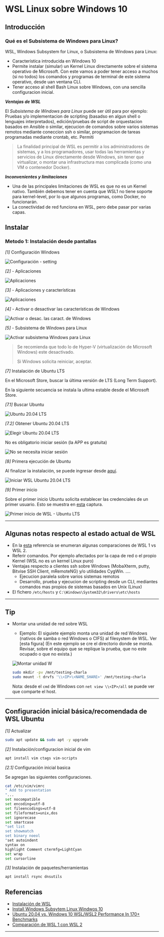 # WSL Linux sobre Windows 10

## Introducción

### Qué es el Subsistema de Windows para Linux?

WSL, Windows Subsystem for Linux, o Subsistema de Windows para Linux:

- Característica introducida en Windows 10
- Permite instalar (simular) un Kernel Linux directamente sobre el sistema operativo de Microsoft. Con este vamos a poder tener acceso a muchos (si no todos) los comandos y programas de terminal de este sistema operativo, desde uan ventana CLI.
- Tener acceso al shell Bash Linux sobre Windows, con una sencilla configuracion inicial. 

__*Ventajas de WSL*__

El _Subsistema de Windows para Linux_ puede ser útil para por ejemplo: Pruebas y/o implementacion de scripting (basadso en algun shell o lenguajes interpretados), edición/pruebas de script de orquestacion basados en Ansible o similar, ejecucion de comandos sobre varios sistemas remotos mediante coneccion ssh o similar, programacion de tareas programadas mediante crontab, etc. Permiti

> La finalidad principal de WSL es permitir a los administradores de sistemas, y a los programadores, usar todas las herramientas y servicios de Linux directamente desde Windows, sin tener que virtualizar, o montar una infrastructura mas complicada (como una VM o contenedor Docker).

__*Inconvenientes y limitaciones*__

- Una de las principales limitaciones de WSL es que no es un Kernel nativo. También debemos tener en cuenta que WSL1 no tiene soporte para kernel-level, por lo que algunos programas, como Docker, no funcionarán. 
- La conectividad de red funciona en WSL, pero debe pasar por varias capas.

## Instalar

### Metodo 1: Instalación desde pantallas

_[1]_ Configuración Windows

![Configuración - setting][setting_1]

_[2]_ - Aplicaciones

![Aplicaciones][aplicaciones_2]

_[3]_ - Aplicaciones y características

![Aplicaciones][aplicaciones.y.caracteristicas]

_[4]_ - Activar o desactivar las características de Windows

![Activar o desac. las caract. de Windows][activar.desac.caract.windows]

_[5]_ - Subsistema de Windows para Linux

![Activar subsistema Windows para Linux][activar.subsistema.windows.linux_5]

> Se recomienda que todo lo de Hyper-V (virtualización de Microsoft Windows) este desactivado.
>
> Si Windows solicita reiniciar, aceptar.

_[7]_ Instalación de Ubuntu LTS

En el Microsoft Store, buscar la última versión de LTS (Long Term Support).

En la siguiente secuencia se instala la ultima estable desde el Microsoft Store.

_[7.1]_ Buscar Ubuntu

![Ubuntu 20.04 LTS][ubuntu.lts_7]

_[7.2]_ Obtener Ubuntu 20.04 LTS

![Elegir Ubuntu 20.04 LTS][ubuntu.lts_8]

No es obligatorio iniciar sesión (la APP es gratuita)

![No se necesita iniciar sesión][ubuntu.lts_9]

_[8]_ Primera ejecución de Ubuntu

Al finalizar la instalación, se puede ingresar desde [aquí][ubuntu.lts.iniciar_10].

![Iniciar WSL Ubuntu 20.04 LTS][ubuntu.lts.iniciar_10]

_[9]_ Primer inicio

Sobre el primer inicio Ubuntu solicita establecer las credenciales de un primer usuario. Esto se muestra en [esta][ubuntu.lts.primer.login_11] captura.

![Primer inicio de WSL - Ubuntu LTS][ubuntu.lts.primer.login_11]

[setting_1]: img/setting_1.png
[aplicaciones_2]: img/aplicaciones_2.png
[aplicaciones.y.caracteristicas]: img/aplicaciones.y.caracteristicas_3.png
[activar.desac.caract.windows]: img/activar.caract.windows_4.png
[activar.subsistema.windows.linux_5]: img/activar.subsistema.windows.linux_5.png
[ubuntu.lts_7]: img/ubuntu.lts_7.png
[ubuntu.lts_8]: img/ubuntu.lts_8.png
[ubuntu.lts_9]: img/ubuntu.lts_9.png
[ubuntu.lts.iniciar_10]: img/ubuntu.lts.iniciar_10.png
[ubuntu.lts.primer.login_11]: img/ubuntu.lts.primer.login_11.png

---

## Algunas notas respecto al estado actual de WSL
- En la [esta][comparacion.wsl.1.2] referencia se enumeran algunas comparaciones de WSL 1 vs WSL 2.
- Referir comandos. Por ejemplo afectados por la capa de red o el propio Kernel (WSL no es un kernel Linux puro)
- Ventajas respecto a clientes ssh sobre Windows (MobaXterm, putty, Bitvise SSH Client, mRemoteNG) y/o utilidades CygWin. .... 
  - Ejecucion paralela sobre varios sistemas remotos
  - Desarrollo, prueba y ejecucion de scripting desde un CLI, mediantes comandos mas propios de sistemas basados en Unix (Linux)
- El fichero `/etc/hosts` y `C:\Windows\System32\drivers\etc\hosts`

---

## Tip

- Montar una unidad de red sobre WSL
  - Ejemplo: El siguiete ejemplo monta una unidad de red Windows (nativos de samba o red Windows o CIFS) al filesystem de WSL. Ver [esta figura] (En este ejemplo se cre el directorio donde se monta. Revisar, sobre el equipo que se replique la prueba, que no este ocupado o que no exista.)

  ![Montar unidad W][mount.w]

  [mount.w]: img/mount.w.png

  ```bash
  sudo mkdir -pv /mnt/testing-charla
  sudo mount -t drvfs '\\<IP>\<NAME_SHARE>' /mnt/testing-charla
  ```
  
  Nota: desde el `cmd` de Windows con `net view \\<IP>/all`  se puede ver que comparte el host.

---

## Configuración inicial básica/recomendada de WSL Ubuntu

_[1]_ Actualizar

```bash
sudo apt update && sudo apt -y upgrade
```

_[2]_ Instalación/configuracion inicial de vim

```bash
apt install vim ctags vim-scripts
```

_[2.1]_ Configuración inicial basica

Se agregan las siguientes configuraciones.

```bash
cat /etc/vim/vimrc
" Add to presentation
"...
set nocompatible
set encoding=utf-8
set fileencodings=utf-8
set fileformats=unix,dos
set ignorecase
set smartcase
"set list
set showmatch
set binary noeol
"set autoindent
syntax on
highlight Comment ctermfg=LightCyan
set wrap
set cursorline
```

_[3]_ Instalación de paquetes/herramientas

```bash
apt install rsync dnsutils
```

## Referencias

- [Instalación de WSL][inst.wsl] 
- [Install Windows Subsytem Linux Windwos 10][inst.wsl.win]
- [Ubuntu 20.04 vs. Windows 10 WSL/WSL2 Performance In 170+ Benchmarks][comparative.wsl.vs.ubuntu]
- [Comparación de WSL 1 con WSL 2][comparacion.wsl.1.2] 

[comparacion.wsl.1.2]: https://docs.microsoft.com/es-es/windows/wsl/compare-versions

[inst.wsl]: https://docs.microsoft.com/es-es/windows/wsl/install "Instalación de WSL en Windows 10"
[inst.wsl.win]: https://www.windowscentral.com/install-windows-subsystem-linux-windows-10
[comparative.wsl.vs.ubuntu]: https://www.phoronix.com/scan.php?page=article&item=wsl-wsl2-tr3970x&num=1

---

